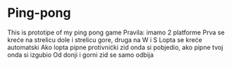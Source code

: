 # Ping-pong
This is prototipe of my ping pong game
Pravila:
imamo 2 platforme
Prva se kreće na strelicu dole i strelicu gore, druga na W i S
Lopta se kreće automatski
Ako lopta pipne protivnićki zid onda si pobjedio, ako pipne tvoj onda si izgubio
Od donji i gorni zid se samo odbija

